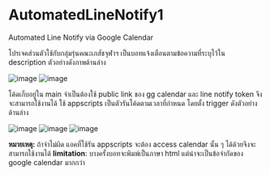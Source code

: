 # AutomatedLineNotify1
Automated Line Notify via Google Calendar

โปรเจคส่วนตัวใช้กับกลุ่มรุ่นคณะเภสัชจุฬาฯ เป็นบอทแจ้งเตือนตามข้อความที่ระบุไว้ใน description ตัวอย่างดังภาพด้านล่าง

![image](https://user-images.githubusercontent.com/82520836/206361304-533954b8-2604-4995-a620-de24dcf7d897.png)
![image](https://user-images.githubusercontent.com/82520836/206361071-943b9349-d9e5-4cda-a92d-7f5365718ca0.png)

โค้ดเก็บอยู่ใน main 
จำเป็นต้องใช้ public link ของ gg calendar และ line notify token จึงจะสามารถใช้งานได้
ใช้ appscripts เป็นตัวรันโค้ดตามเวลาที่กำหนด โดยตั้ง trigger ดังตัวอย่างด้านล่าง

![image](https://user-images.githubusercontent.com/82520836/206361426-5dc9d1b5-e334-4f33-8e1d-f0c171ae03cd.png)
![image](https://user-images.githubusercontent.com/82520836/206361445-7d7716a8-884b-4560-bff4-f9cc610aaaf3.png)
![image](https://user-images.githubusercontent.com/82520836/206361481-c3e9dac3-ad81-4245-a7d1-a78e844a2395.png)

**หมายเหตุ:** ถ้าจำไม่ผิด แอคที่ใช้รัน appscripts จะต้อง access calendar นั้น ๆ ได้ด้วยจึงจะสามารถใช้งานได้
**limitation**: บางครั้งบอทจะพิมพ์เป็นภาษา html แต่น่าจะเป็นข้อจำกัดของ google calendar มากกว่า
